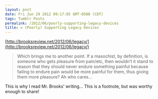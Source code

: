 ```yaml
---
layout: post
date: Fri Jun 29 2012 09:17:05 GMT-0500 (CDT)
tags: Tumblr Posts
permalink: /2012/06/poorly-supporting-legacy-devices
title: ∞ (Poorly) Supporting Legacy Devices
---
```


[http://brooksreview.net/2012/06/legacy/](http://brooksreview.net/2012/06/legacy/)

> Which brings me to another point. If a masochist, by definition, is someone who gets pleasure from pain/etc, then wouldn’t it stand to reason that they should never endure something painful because failing to endure pain would be more painful for them, thus giving them more pleasure? Ah who cares…

This is why I read Mr. Brooks’ writing… This is a footnote, but was worthy enough to share!
